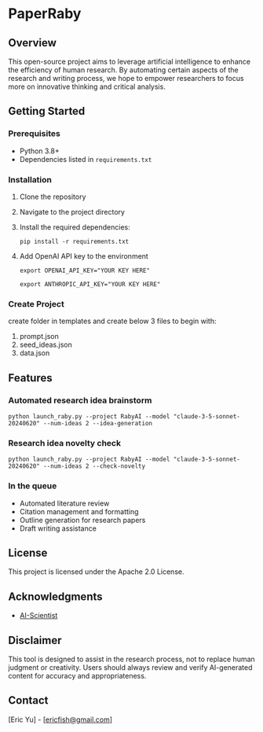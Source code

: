 # PaperRaby

## Overview
This open-source project aims to leverage artificial intelligence to enhance the efficiency of human research. By automating certain aspects of the research and writing process, we hope to empower researchers to focus more on innovative thinking and critical analysis.

## Getting Started
### Prerequisites
- Python 3.8+
- Dependencies listed in `requirements.txt`

### Installation
1. Clone the repository
2. Navigate to the project directory
3. Install the required dependencies:
   ```
   pip install -r requirements.txt
   ```
4. Add OpenAI API key to the environment
   ```
   export OPENAI_API_KEY="YOUR KEY HERE"
   ```
   
   ```
   export ANTHROPIC_API_KEY="YOUR KEY HERE"
   ```

### Create Project
create folder in templates and create below 3 files to begin with:
1. prompt.json
2. seed_ideas.json
3. data.json

## Features

### Automated research idea brainstorm

```
python launch_raby.py --project RabyAI --model "claude-3-5-sonnet-20240620" --num-ideas 2 --idea-generation
```

### Research idea novelty check

```
python launch_raby.py --project RabyAI --model "claude-3-5-sonnet-20240620" --num-ideas 2 --check-novelty
```

### In the queue

- Automated literature review
- Citation management and formatting
- Outline generation for research papers
- Draft writing assistance

## License
This project is licensed under the Apache 2.0 License.

## Acknowledgments
- [AI-Scientist](https://github.com/SakanaAI/AI-Scientist)

## Disclaimer
This tool is designed to assist in the research process, not to replace human judgment or creativity. Users should always review and verify AI-generated content for accuracy and appropriateness.

## Contact
[Eric Yu] - [ericfish@gmail.com]